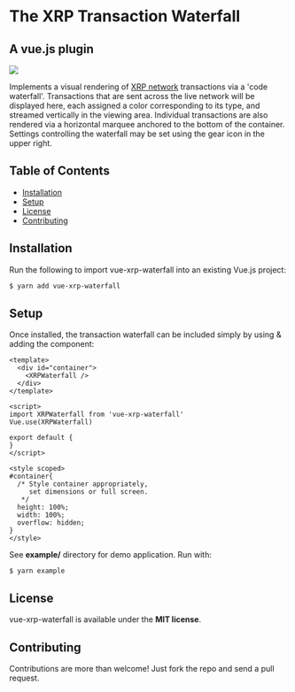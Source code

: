 # The XRP Transaction Waterfall
## A vue.js plugin

![](vue-xrp-waterfall2.gif)

Implements a visual rendering of [XRP network](https://xrpl.org) transactions via a 'code waterfall'. Transactions that are sent across the live network will be displayed here, each assigned a color corresponding to its type, and streamed vertically in the viewing area. Individual transactions are also rendered via a horizontal marquee anchored to the bottom of the container. Settings controlling the waterfall may be set using the gear icon in the upper right.

## Table of Contents

- [Installation](#Installation)
- [Setup](#Setup)
- [License](#License)
- [Contributing](#Contributing)

## Installation

Run the following to import vue-xrp-waterfall into an existing Vue.js project:

```bash
$ yarn add vue-xrp-waterfall
```

## Setup

Once installed, the transaction waterfall can be included simply by using & adding the component:

```vue
<template>
  <div id="container">
    <XRPWaterfall />
  </div>
</template>

<script>
import XRPWaterfall from 'vue-xrp-waterfall'
Vue.use(XRPWaterfall)

export default {
}
</script>

<style scoped>
#container{
  /* Style container appropriately,
     set dimensions or full screen.
   */
  height: 100%;
  width: 100%;
  overflow: hidden;
}
</style>
```
See **example/** directory for demo application. Run with:

```
$ yarn example
```

## License

vue-xrp-waterfall is available under the **MIT license**.

## Contributing

Contributions are more than welcome! Just fork the repo and send a pull request.
